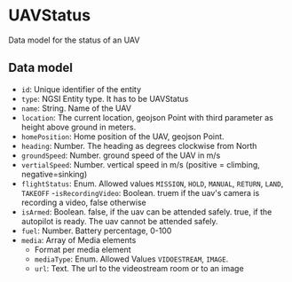 # UAVStatus

Data model for the status of an UAV

## Data model

- `id`: Unique identifier of the entity
- `type`: NGSI Entity type. It has to be UAVStatus
- `name`: String. Name of the UAV
- `location`: The current location, geojson Point with third parameter as height above ground in meters.
- `homePosition`: Home position of the UAV, geojson Point.
- `heading`: Number. The heading as degrees clockwise from North
- `groundSpeed`: Number. ground speed of the UAV in m/s
- `vertialSpeed`: Number. vertical speed in m/s (positive = climbing, negative=sinking)
- `flightStatus`: Enum. Allowed values `MISSION`, `HOLD`, `MANUAL`, `RETURN`, `LAND`, `TAKEOFF`
-`isRecordingVideo`: Boolean. truem if the uav's camera is recording a video, false otherwise
- `isArmed`:  Boolean. false, if the uav can be attended safely. true, if the autopilot is ready. The uav cannot be attended safely.
- `fuel`: Number. Battery percentage, 0-100
- `media`: Array of Media elements
  - Format per media element
  - `mediaType`: Enum. Allowed Values `VIDOESTREAM`, `IMAGE`.
  - `url`: Text. The url to the videostream room or to an image
